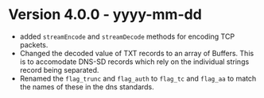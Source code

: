 # Version 4.0.0 - yyyy-mm-dd

- added `streamEncode` and `streamDecode` methods for encoding TCP packets.
- Changed the decoded value of TXT records to an array of Buffers. This is to accomodate DNS-SD records which rely on the individual strings record being separated.
- Renamed the `flag_trunc` and `flag_auth` to `flag_tc` and `flag_aa` to match the names of these in the dns standards.
